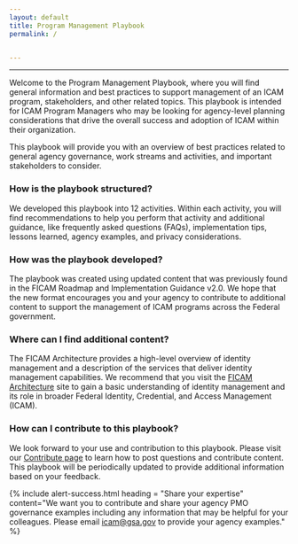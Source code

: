 ```yaml
---
layout: default
title: Program Management Playbook
permalink: /


---
```

---
Welcome to the Program Management Playbook, where you will find general information and best practices to support management of an ICAM program, stakeholders, and other related topics. This playbook is intended for ICAM Program Managers who may be looking for agency-level planning considerations that drive the overall success and adoption of ICAM within their organization.

This playbook will provide you with an overview of best practices related to general agency governance, work streams and activities, and important stakeholders to consider.

### How is the playbook structured?

We developed this playbook into 12 activities. Within each activity, you will find recommendations to help you perform that activity and additional guidance, like frequently asked questions (FAQs), implementation tips, lessons learned, agency examples, and privacy considerations.

### How was the playbook developed?

The playbook was created using updated content that was previously found in the FICAM Roadmap and Implementation Guidance v2.0. We hope that the new format encourages you and your agency to contribute to additional content to support the management of ICAM programs across the Federal government.

### Where can I find additional content?

The FICAM Architecture provides a high-level overview of identity management and a description of the services that deliver identity management capabilities. We recommend that you visit the <a href="https://arch.idmanagement.gov/" target="_blank"> FICAM Architecture</a> site to gain a basic understanding of identity management and its role in broader Federal Identity, Credential, and Access Management (ICAM).

### How can I contribute to this playbook?

We look forward to your use and contribution to this playbook. Please visit our [Contribute page]({{site.baseurl}}/contribute) to learn how to post questions and contribute content. This playbook will be periodically updated to provide additional information based on your feedback.

{% include alert-success.html heading = "Share your expertise" content="We want you to contribute and share your agency PMO governance examples including any information that may be helpful for your colleagues. Please email icam@gsa.gov to provide your agency examples." %}
